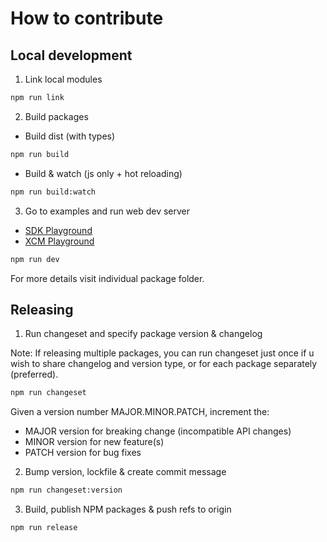 # How to contribute

## Local development

1. Link local modules

```sh
npm run link
```

2. Build packages

- Build dist (with types)

```sh
npm run build
```

- Build & watch (js only + hot reloading)

```sh
npm run build:watch
```

3. Go to examples and run web dev server

- <a href="./examples/sdk-esm/">SDK Playground</a></br>
- <a href="./examples/xcm-transfer/">XCM Playground</a></br>

```sh
npm run dev
```

For more details visit individual package folder.

## Releasing

1. Run changeset and specify package version & changelog

Note: If releasing multiple packages, you can run changeset
just once if u wish to share changelog and version type, or
for each package separately (preferred).

```sh
npm run changeset
```

Given a version number MAJOR.MINOR.PATCH, increment the:

- MAJOR version for breaking change (incompatible API changes)
- MINOR version for new feature(s)
- PATCH version for bug fixes

2. Bump version, lockfile & create commit message

```sh
npm run changeset:version
```

3. Build, publish NPM packages & push refs to origin

```sh
npm run release
```
